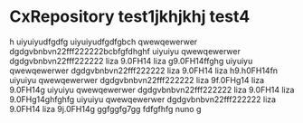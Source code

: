 # CxRepository test1jkhjkhj test4

h
uiyuiyudfgdfg uiyuiyudfgdfgbch
qwewqewerwer dgdgvbnbvn22fff222222bcbfgfdhghf
uiyuiyu qwewqewerwer dgdgvbnbvn22fff222222 liza 9.0FH14 liza g9.0FH14ffghg
uiyuiyu qwewqewerwer dgdgvbnbvn22fff222222 liza 9.0FH14 liza h9.h0FH14fn
uiyuiyu qwewqewerwer dgdgvbnbvn22fff222222 liza 9f.0FHg14 liza 9.0FH14g
uiyuiyu qwewqewerwer dgdgvbnbvn22fff222222 liza 9.0FH14 liza 9.0FHg14ghfghfg
uiyuiyu qwewqewerwer dgdgvbnbvn22fff222222 liza 9.0FH14 liza 9j.0FH14g
ggfggfg7gg
fdfgfhfg
nuno  g
